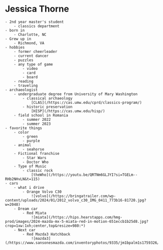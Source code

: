 # Jessica Thorne
    - 2nd year master's student
        - classics department
    - born in
        - Charlotte, NC
    - Grew up in
        - Richmond, VA
    - hobbies
        - former cheerleader
        - current dancer
        - puzzles
        - any type of game
            - video
            - card
            - board
        - reading
        - traveling
    - archaeologist
        - undergraduate degree from University of Mary Washington
            - classical archaeology
                [CLAS](/https://cas.umw.edu/cprd/classics-program/)
            - historic preservation
                [HISP](/https://cas.umw.edu/hisp/)
        - field school in Romania
            - summer 2022
            - summer 2023
    - favorite things
        - color
            - green
            - purple
        - animal
            - seahorse
        - Fictional franchise
            - Star Wars
            - Doctor Who
        - Type of Music
            - classic rock
                [theWho](/https://youtu.be/QRTNm6GLJYI?si=TGELm--RHb2NHvLN&t=115)
    - cars
        - what i drive
            - Orange Volvo C30
                ![volvo](/https://bringatrailer.com/wp-content/uploads/2024/01/2012_volvo_c30_IMG_0411_773b16-81720.jpg?w=2048)
        - Dream car
            - Red Miata
                ![miata](/https://hips.hearstapps.com/hmg-prod/images/2024-mazda-mx-5-miata-red-in-motion-651eccb1b25d8.jpg?crop=1xw:1xh;center,top&resize=980:*)
        - Next car
            - Red Mazda3 Hatchback
                ![mazda3](/https://www.sansonesmazda.com/inventoryphotos/9335/jm1bpalm1s1759326/ip/1.jpg)


